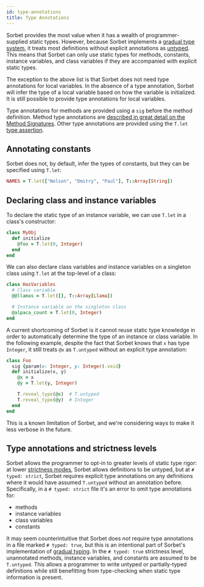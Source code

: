 ```yaml
---
id: type-annotations
title: Type Annotations
---
```


Sorbet provides the most value when it has a wealth of programmer-supplied
static types. However, because Sorbet implements a
[gradual type system](gradual.md), it treats most definitions without explicit
annotations as [untyped](untyped.md). This means that Sorbet can only use static
types for methods, constants, instance variables, and class variables if they
are accompanied with explicit static types.

The exception to the above list is that Sorbet does not need type annotations
for local variables. In the absence of a type annotation, Sorbet will infer the
type of a local variable based on how the variable is initialized. It is still
possible to provide type annotations for local variables.

Type annotations for methods are provided using a `sig` before the method
definition. Method type annotations are
[described in great detail on the Method Signatures](sigs.md). Other type
annotations are provided using the `T.let` [type assertion](type-assertions.md).

## Annotating constants

Sorbet does not, by default, infer the types of constants, but they can be
specified using `T.let`:

```ruby
NAMES = T.let(["Nelson", "Dmitry", "Paul"], T::Array[String])
```

## Declaring class and instance variables

To declare the static type of an instance variable, we can use `T.let` in a
class's constructor:

```ruby
class MyObj
  def initialize
    @foo = T.let(0, Integer)
  end
end
```

We can also declare class variables and instance variables on a singleton class
using `T.let` at the top-level of a class:

```ruby
class HasVariables
  # Class variable
  @@llamas = T.let([], T::Array[Llama])

  # Instance variable on the singleton class
  @alpaca_count = T.let(0, Integer)
end
```

A current shortcoming of Sorbet is it cannot reuse static type knowledge in
order to automatically determine the type of an instance or class variable. In
the following example, despite the fact that Sorbet knows that `x` has type
`Integer`, it still treats `@x` as `T.untyped` without an explicit type
annotation:

```ruby
class Foo
  sig {param(x: Integer, y: Integer).void}
  def initialize(x, y)
    @x = x
    @y = T.let(y, Integer)

    T.reveal_type(@x)  # T.untyped
    T.reveal_type(@y)  # Integer
  end
end
```

This is a known limitation of Sorbet, and we're considering ways to make it less
verbose in the future.

## Type annotations and strictness levels

Sorbet allows the programmer to opt-in to greater levels of static type rigor:
at lower [strictness modes](static.md), Sorbet allows definitions to be untyped,
but at `# typed: strict`, Sorbet requires explicit type annotations on any
definitions where it would have assumed `T.untyped` without an annotation
before. Specifically, in a `# typed: strict` file it's an error to omit type
annotations for:

- methods
- instance variables
- class variables
- constants

It may seem counterintuitive that Sorbet does _not_ require type annotations in
a file marked `# typed: true`, but this is an intentional part of Sorbet's
implementation of [gradual typing](gradual-typing.md). In the `# typed: true`
strictness level, unannotated methods, instance variables, and constants are
assumed to be `T.untyped`. This allows a programmer to write untyped or
partially-typed definitions while still benefitting from type-checking when
static type information is present.
